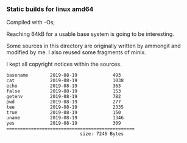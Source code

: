 ### Static builds for linux amd64

Compiled with -Os;

Reaching 64kB for a usable base system is going to be interesting.

Some sources in this directory are originally written by ammongit and modified by me.
I also reused some fragments of minix.

I kept all copyright notices within the sources.


```
basename        2019-08-19             493
cat             2019-08-19             1038
echo            2019-08-19             363
false           2019-08-19             153
getenv          2019-08-19             782
pwd             2019-08-19             277
tee             2019-08-19             2335
true            2019-08-19             150
uname           2019-08-19             1346
yes             2019-08-19             309
===============================================
                           size: 7246 Bytes
```
